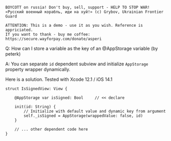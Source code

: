 ```
BOYCOTT on russia! Don't buy, sell, support - HELP TO STOP WAR!
«Русский военный корабль, иди на хуй!» (c) Grybov, Ukrainian Frontier Guard

ATTENTION: This is a demo - use it as you wish. Reference is appriciated.
If you want to thank - buy me coffee: https://secure.wayforpay.com/donate/asperi
```

Q: How can I store a variable as the key of an @AppStorage variable (by peterk)

A: You can separate `id` dependent subview and initialize `AppStorage` property wrapper dynamically.

Here is a solution. Tested with Xcode 12.1 / iOS 14.1

```
struct IsSignedView: View {

	@AppStorage var isSigned: Bool     // << declare

	init(id: String) {
        // Initialize with default value and dynamic key from argument
		self._isSigned = AppStorage(wrappedValue: false, id)
	}

    // ... other dependent code here
}
```
